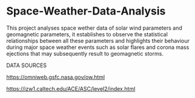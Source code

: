 # Space-Weather-Data-Analysis
This project analyses space wether data of solar wind parameters and geomagnetic parameters, it establishes to observe the statistical relationships between all these parameters and highlights their behaviour during major space weather events such as solar flares and corona mass ejections that may subsequently result to geomagnetic storms.

DATA SOURCES


https://omniweb.gsfc.nasa.gov/ow.html


https://izw1.caltech.edu/ACE/ASC/level2/index.html

